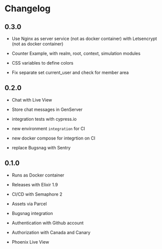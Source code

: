 # Changelog

## 0.3.0

* Use Nginx as server service (not as docker container)
  with Letsencrypt (not as docker container)

* Counter Example, with realm, root, context, simulation modules

* CSS variables to define colors

* Fix separate set current_user and check for member area

## 0.2.0

* Chat with Live View

* Store chat messages in GenServer

* integration tests with cypress.io

* new environment `integration` for CI

* new docker compose for integrtion on CI

* replace Bugsnag with Sentry

## 0.1.0

* Runs as Docker container

* Releases with Elixir 1.9

* CI/CD with Semaphore 2

* Assets via Parcel

* Bugsnag integration

* Authentication with Github account

* Authorization with Canada and Canary

* Phoenix Live View

